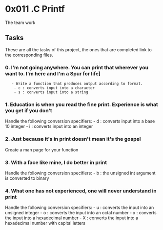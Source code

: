 # 0x011 .C Printf

The team work

## Tasks

These are all the tasks of this project, the ones that are completed link to the corresponding files.

### 0.     I'm not going anywhere. You can print that wherever you want to. I'm here and I'm a Spur for life]
	   - Write a function that produces output according to format.
		- c : converts input into a character
		- s : converts input into a string

### 1. Education is when you read the fine print. Experience is what you get if you don't
Handle the following conversion specifiers:
	- d : converts input into a base 10 integer
	- i : converts input into an integer

### 2. Just because it's in print doesn't mean it's the gospel
Create a man page for your function

### 3. With a face like mine, I do better in print
Handle the following conversion specifiers:
	- b : the unsigned int argument is converted to binary

### 4. What one has not experienced, one will never understand in print
Handle the following conversion specifiers:
	- u : converts the input into an unsigned integer
	- o : converts the input into an octal number
	- x : converts the input into a hexadecimal number
	- X : converts the input into a hexadecimal number with capital letters
